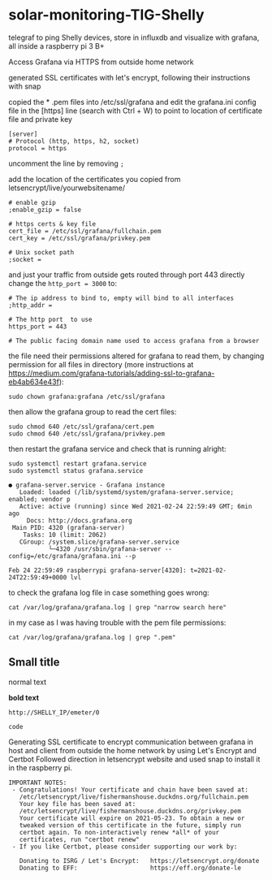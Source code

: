 # solar-monitoring-TIG-Shelly
telegraf to ping Shelly devices, store in influxdb and visualize with grafana, all inside a raspberry pi 3 B+

Access Grafana via HTTPS from outside home network

generated SSL certificates with let's encrypt, following their instructions with snap

copied the * .pem files into /etc/ssl/grafana and edit the grafana.ini config file in the [https] line (search with Ctrl + W) to point to location of certificate file and private key

```
[server]
# Protocol (http, https, h2, socket)
protocol = https
```
uncomment the line by removing ``` ; ```

add the location of the certificates you copied from letsencrypt/live/yourwebsitename/
```
# enable gzip
;enable_gzip = false

# https certs & key file
cert_file = /etc/ssl/grafana/fullchain.pem
cert_key = /etc/ssl/grafana/privkey.pem

# Unix socket path
;socket =
```

and just your traffic from outside gets routed through port 443 directly change the ```http_port = 3000``` to:
```
# The ip address to bind to, empty will bind to all interfaces
;http_addr =

# The http port  to use
https_port = 443

# The public facing domain name used to access grafana from a browser
```

the file need their permissions altered for grafana to read them, by changing permission for all files in directory (more instructions at https://medium.com/grafana-tutorials/adding-ssl-to-grafana-eb4ab634e43f):
```
sudo chown grafana:grafana /etc/ssl/grafana
```
then allow the grafana group to read the cert files:
```
sudo chmod 640 /etc/ssl/grafana/cert.pem
sudo chmod 640 /etc/ssl/grafana/privkey.pem
```

then restart the grafana service and check that is running alright:
```
sudo systemctl restart grafana.service
sudo systemctl status grafana.service

● grafana-server.service - Grafana instance
   Loaded: loaded (/lib/systemd/system/grafana-server.service; enabled; vendor p
   Active: active (running) since Wed 2021-02-24 22:59:49 GMT; 6min ago
     Docs: http://docs.grafana.org
 Main PID: 4320 (grafana-server)
    Tasks: 10 (limit: 2062)
   CGroup: /system.slice/grafana-server.service
           └─4320 /usr/sbin/grafana-server --config=/etc/grafana/grafana.ini --p

Feb 24 22:59:49 raspberrypi grafana-server[4320]: t=2021-02-24T22:59:49+0000 lvl
```

to check the grafana log file in case something goes wrong:
```
cat /var/log/grafana/grafana.log | grep "narrow search here"
```
in my case as I was having trouble with the pem file permissions:
```
cat /var/log/grafana/grafana.log | grep ".pem"
```

## Small title ##

normal text

**bold text** 
```
http://SHELLY_IP/emeter/0
```

```
code
```

Generating SSL certificate to encrypt communication between grafana in host and client from outside the home network by using Let's Encrypt and Certbot
Followed direction in letsencrypt website and used snap to install it in the raspberry pi.
````
IMPORTANT NOTES:
 - Congratulations! Your certificate and chain have been saved at:
   /etc/letsencrypt/live/fishermanshouse.duckdns.org/fullchain.pem
   Your key file has been saved at:
   /etc/letsencrypt/live/fishermanshouse.duckdns.org/privkey.pem
   Your certificate will expire on 2021-05-23. To obtain a new or
   tweaked version of this certificate in the future, simply run
   certbot again. To non-interactively renew *all* of your
   certificates, run "certbot renew"
 - If you like Certbot, please consider supporting our work by:

   Donating to ISRG / Let's Encrypt:   https://letsencrypt.org/donate
   Donating to EFF:                    https://eff.org/donate-le
 ````
```
